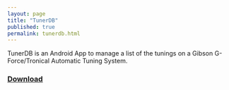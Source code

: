 ```yaml
---
layout: page
title: "TunerDB"
published: true
permalink: tunerdb.html
---
```

TunerDB is an Android App to manage a list of the tunings on a Gibson G-Force/Tronical Automatic Tuning System.

### <a href="https://github.com/ahahn94/TunerDBApp">Download</a>
